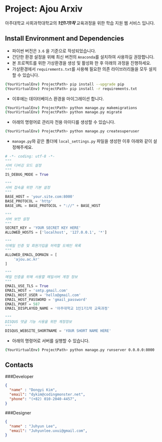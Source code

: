 # Project: Ajou Arxiv

아주대학교 사회과학대학교의 ***1인1기1작*** 교육과정을 위한 학습 지원 웹 서비스 입니다.



## Install Environment and Dependencies

- 파이썬 버전은 <code>3.6</code> 을 기준으로 작성되었습니다.
- 간단한 환경 설정을 위해 최신 버전의 <code>Anaconda</code>를 설치하여 사용하길 권장합니다.
- 본 프로젝트를 위한 가상환경을 생성 및 활성화 한 후 아래의 과정을 진행하세요.
- 가상환경에서 <code>requirements.txt</code>를 사용해 필요한 의존 라이브러리들을 모두 설치할 수 있습니다.
```bash
(YourVirtualEnv) ProjectPath> pip install --upgrade pip
(YourVirtualEnv) ProjectPath> pip install -r requirements.txt
```
- 이후에는 데이터베이스 환경을 마이그레이션 합니다.
```bash
(YourVirtualEnv) ProjectPath> python manage.py makemigrations
(YourVirtualEnv) ProjectPath> python manage.py migrate
```
- 아래의 명령어로 관리자 전용 아이디를 생성할 수 있습니다.
```bash
(YourVirtualEnv) ProjectPath> python manage.py createsuperuser
```
- <code>manage.py</code>와 같은 폴더에 <code>local_settings.py</code> 파일을 생성한 이후 아래와 같이 설정해주세요.
```python
# -*- coding: utf-8 -*-
"""
서버 디버깅 모드 설정
"""
IS_DEBUG_MODE = True

"""
서버 접속을 위한 기본 설정 
"""
BASE_HOST = 'your.site.com:8000'
BASE_PROTOCOL = 'http'
BASE_URL = BASE_PROTOCOL + "://" + BASE_HOST

"""
서버 보안 설정
"""
SECRET_KEY = 'YOUR SECRET KEY HERE'
ALLOWED_HOSTS = ['localhost', '127.0.0.1', '*']

"""
이메일 인증 및 회원가입을 허락할 도메인 목록
"""
ALLOWED_EMAIL_DOMAIN = [
    'ajou.ac.kr'
]

"""
메일 인증을 위해 사용할 메일서버 계정 정보
"""
EMAIL_USE_TLS = True
EMAIL_HOST = 'smtp.gmail.com'
EMAIL_HOST_USER = 'hello@gmail.com'
EMAIL_HOST_PASSWORD = 'gmail_password'
EMAIL_PORT = 587
EMAIL_DISPLAYED_NAME = '아주대학교 1인1기1작 교육과정'

"""
DISQUS 댓글 기능 사용을 위한 계정정보
"""
DISQUS_WEBSITE_SHORTNAME = 'YOUR SHORT NAME HERE'

```
- 아래의 명령어로 서버를 실행할 수 있습니다.
```bash
(YourVirtualEnv) ProjectPath> python manage.py runserver 0.0.0.0:8000
```

## Contacts
###Developer
```json
{
  "name" : "Dongyi Kim",
  "email": "dykim@codingmonster.net",
  "phone": "(+82) 010-2040-4457",
}
```
###Designer
```json
{
  "name" : "Juhyun Lee",
  "email": "Juhyunlee.uxui@gmail.com",
}
```